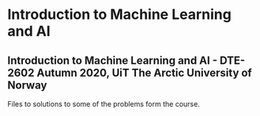 # Introduction to Machine Learning and AI
## Introduction to Machine Learning and AI - DTE-2602 Autumn 2020, UiT The Arctic University of Norway

Files to solutions to some of the problems form the course.
